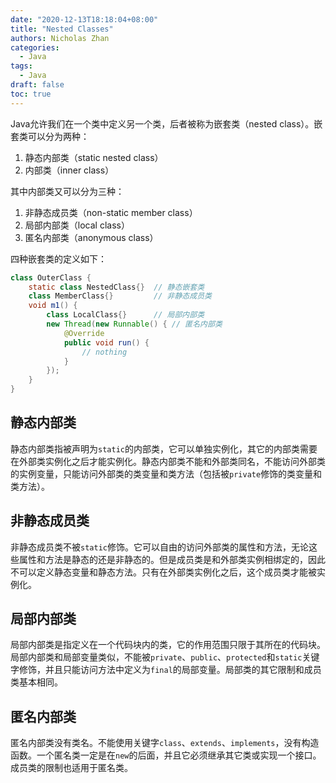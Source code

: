 ```yaml
---
date: "2020-12-13T18:18:04+08:00"
title: "Nested Classes"
authors: Nicholas Zhan
categories:
  - Java
tags:
  - Java
draft: false
toc: true
---
```

Java允许我们在一个类中定义另一个类，后者被称为嵌套类（nested class）。嵌套类可以分为两种：
1. 静态内部类（static nested class）
2. 内部类（inner class）

其中内部类又可以分为三种：
1. 非静态成员类（non-static member class）
2. 局部内部类（local class）
3. 匿名内部类（anonymous class）

四种嵌套类的定义如下：
```Java
class OuterClass {
    static class NestedClass{}  // 静态嵌套类
    class MemberClass{}         // 非静态成员类
    void m1() {
        class LocalClass{}      // 局部内部类
        new Thread(new Runnable() { // 匿名内部类
            @Override
            public void run() {
                // nothing
            }
        });
    }
}
```

## 静态内部类
静态内部类指被声明为`static`的内部类，它可以单独实例化，其它的内部类需要在外部类实例化之后才能实例化。静态内部类不能和外部类同名，不能访问外部类的实例变量，只能访问外部类的类变量和类方法（包括被`private`修饰的类变量和类方法）。

## 非静态成员类
非静态成员类不被`static`修饰。它可以自由的访问外部类的属性和方法，无论这些属性和方法是静态的还是非静态的。但是成员类是和外部类实例相绑定的，因此不可以定义静态变量和静态方法。只有在外部类实例化之后，这个成员类才能被实例化。

## 局部内部类
局部内部类是指定义在一个代码块内的类，它的作用范围只限于其所在的代码块。局部内部类和局部变量类似，不能被`private`、`public`、`protected`和`static`关键字修饰，并且只能访问方法中定义为`final`的局部变量。局部类的其它限制和成员类基本相同。

## 匿名内部类
匿名内部类没有类名。不能使用关键字`class`、`extends`、`implements`，没有构造函数。一个匿名类一定是在`new`的后面，并且它必须继承其它类或实现一个接口。成员类的限制也适用于匿名类。
